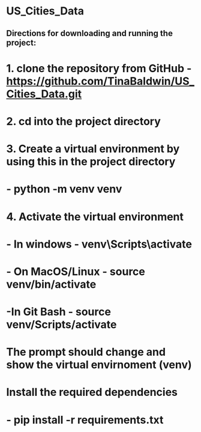 # US_Cities_Data


## Directions for downloading and running the project:
# 1. clone the repository from GitHub - https://github.com/TinaBaldwin/US_Cities_Data.git
# 2. cd into the project directory
# 3. Create a virtual environment by using this in the project directory
#     - python -m venv venv
#  4. Activate the virtual environment 
#     - In windows - venv\Scripts\activate
#     - On MacOS/Linux - source venv/bin/activate
#     -In Git Bash - source venv/Scripts/activate
# The prompt should change and show the virtual envirnoment (venv)
# Install the required dependencies 
#     - pip install -r requirements.txt
#
